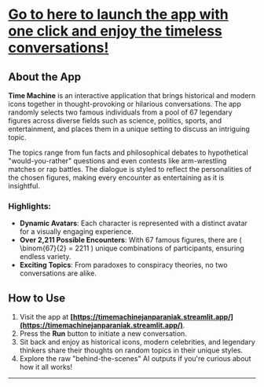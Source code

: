 # **[Go to here to launch the app with one click and enjoy the timeless conversations!]([url](https://timemachinejanparaniak.streamlit.app/))**

## About the App

**Time Machine** is an interactive application that brings historical and modern icons together in thought-provoking or hilarious conversations. The app randomly selects two famous individuals from a pool of 67 legendary figures across diverse fields such as science, politics, sports, and entertainment, and places them in a unique setting to discuss an intriguing topic.

The topics range from fun facts and philosophical debates to hypothetical "would-you-rather" questions and even contests like arm-wrestling matches or rap battles. The dialogue is styled to reflect the personalities of the chosen figures, making every encounter as entertaining as it is insightful.

### Highlights:
- **Dynamic Avatars**: Each character is represented with a distinct avatar for a visually engaging experience.
- **Over 2,211 Possible Encounters**: With 67 famous figures, there are \( \binom{67}{2} = 2211 \) unique combinations of participants, ensuring endless variety.
- **Exciting Topics**: From paradoxes to conspiracy theories, no two conversations are alike.

## How to Use

1. Visit the app at **[https://timemachinejanparaniak.streamlit.app/](https://timemachinejanparaniak.streamlit.app/)**.
2. Press the **Run** button to initiate a new conversation.
3. Sit back and enjoy as historical icons, modern celebrities, and legendary thinkers share their thoughts on random topics in their unique styles.
4. Explore the raw "behind-the-scenes" AI outputs if you're curious about how it all works!

---
